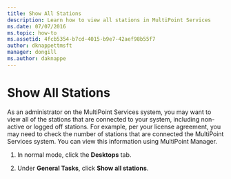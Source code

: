 ```yaml
---
title: Show All Stations
description: Learn how to view all stations in MultiPoint Services
ms.date: 07/07/2016
ms.topic: how-to
ms.assetid: 4fcb5354-b7cd-4015-b9e7-42aef98b55f7
author: dknappettmsft
manager: dongill
ms.author: daknappe
---
```

# Show All Stations
As an administrator on the MultiPoint Services system, you may want to view all of the stations that are connected to your system, including non\-active or logged off stations. For example, per your license agreement, you may need to check the number of stations that are connected the MultiPoint Services system. You can view this information using MultiPoint Manager.

1.  In normal mode, click the **Desktops** tab.

2.  Under **General Tasks**, click **Show all stations**.
